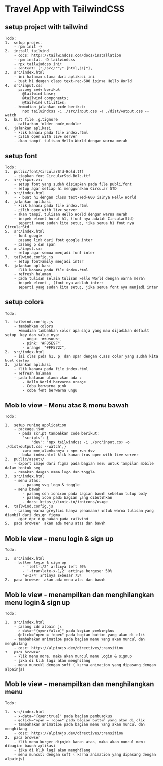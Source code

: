 # Travel App with TailwindCSS

## setup project with tailwind

    Todo:
    1.  setup project
        - npm init -y
    2.  install tailwind
        - docs: https://tailwindcss.com/docs/installation
        - npm install -D tailwindcss
        - npx tailwindcss init
        - content: ["./src/**/*.{html,js}"],
    3.  src/index.html
        - ini halaman utama dari aplikasi ini
        - buat h1 dengan class text-red-600 isinya Hello World
    4.  src/input.css
        - pasang code berikut:
            @tailwind base;
            @tailwind components;
            @tailwind utilities;
        - kemudian jalankan code berikut:
            npx tailwindcss -i ./src/input.css -o ./dist/output.css --watch
    5.  buat file .gitignore
        - daftarkan folder node_modules
    6.  jalankan aplikasi
        - klik kanana pada file index.html
        - pilih open with live server
        - akan tampil tulisan Hello World dengan warna merah

## setup font

    Todo:
    1.  public/font/CircularStd-Bold.ttf
        - siapkan font CircularStd-Bold.ttf
    2.  src/input.css
        - setup font yang sudah disiapkan pada file publi/font
        - setup agar setiap h1 menggunakan Circular STD
    3.  src/index.html
        - - buat h1 dengan class text-red-600 isinya Hello World
    4.  jalankan aplikasi
        - klik kanana pada file index.html
        - pilih open with live server
        - akan tampil tulisan Hello World dengan warna merah
        - inspek elemet huruf h1, (font nya adalah CircularStd)
          seperti yang sudah kita setup, jika semua h1 font nya CircularStd
    5.  src/index.html
        - font google
          pasang link dari font google inter
        - pasang p dan span
    6.  src/input.css
        - setup agar semua menjadi font inter
    7.  tailwind.config.js
        - setup fontFamily menjadi inter
    9.  jalankan aplikasi
        - klik kanana pada file index.html
        - refresh halaman
        - pada tulisan selain tulisan Hello World dengan warna merah
        - inspek elemet , (font nya adalah inter)
          seperti yang sudah kita setup, jika semua font nya menjadi inter

## setup colors

    Todo:

    1.  tailwind.config.js
        - tambahkan colors
          kemudian tambahkan color apa saja yang mau dijadikan default setup  key dan value nya:
            - ungu: "#5D50C6",
            - pink: "#F85E9F",
            - orange: "#FF5722",
    2.  src/index.html
        - isi clas pada h1, p, dan span dengan class color yang sudah kita buat diatas
    3.  jalankan aplikasi
        - klik kanana pada file index.html
        - refresh halaman
        - pada halaman utama akan ada :
            - Hello World berwarna orange
            - Coba berwarna pink
            - coba font berwarna ungu

## Mobile view - Menu atas & menu bawah

    Todo:

    1.  setup runing application
        - package.json
          - pada script tambahkan code berikut:
            "scripts": {
                "dev": "npx tailwindcss -i ./src/input.css -o ./dist/output.css --watch",}
          - cara menjalankannya : npm run dev
          - buka index.html klik kanan trus open with live server
    2.  public/assets/
        - export image dari figma pada bagian menu untuk tampilan mobile dalam bentuk svg
        - namakan dengan nama logo dan toggle
    3.  src/index.html
        - menu atas:
            - pasang svg logo & toggle
        - menu bawah:
            - pasang cdn ionicon pada bagian bawah sebelum tutup body
            - pasang icon pada bagian yang dibutuhkan
            - docs: https://ionic.io/ionicons/usage
    4.  tailwind.config.js
        - pasang warna grey(ini hanya penamaan) untuk warna tulisan yang diambil dari design figma
          agar dpt digunakan pada tailwind
    5.  pada browser: akan ada menu atas dan bawah

## Mobile view - menu login & sign up

    Todo:

    1.  src/index.html
        - button login & sign up
            - 'left-1/2' artinya left 50%
            - '-translate-x-1/2' artinya bergeser 50%
            'w-3/4' artinya sebesar 75%
    2.  pada browser: akan ada menu atas dan bawah

## Mobile view - menampilkan dan menghilangkan menu login & sign up

    Todo:

    1.  src/index.html
        - pasang cdn alpain js
        - x-data="{open:false}" pada bagian pembungkus
        - @click="open = !open" pada bagian button yang akan di clik
        - tambahakan animation pada bagian menu yang akan muncul dan menghilang
        - dosc: https://alpinejs.dev/directives/transition
    2.  pada browser:
        - klik menu more, maka akan muncul menu login & signup
        - jika di klik lagi akan menghilang
        - menu muncukl dengan soft ( karna animation yang dipasang dengan alpainjs)

## Mobile view - menampilkan dan menghilangkan menu

    Todo:

    1.  src/index.html
        - x-data="{open:true}" pada bagian pembungkus
        - @click="open = !open" pada bagian button yang akan di clik
        - tambahakan animation pada bagian menu yang akan muncul dan menghilang
        - dosc: https://alpinejs.dev/directives/transition
    2.  pada browser:
        - klik menu burger dipojok kanan atas, maka akan muncul menu dibagian bawah aplikasi
        - jika di klik lagi akan menghilang
        - menu muncukl dengan soft ( karna animation yang dipasang dengan alpainjs)
